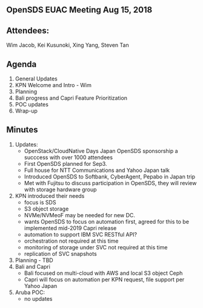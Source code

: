 ## OpenSDS EUAC Meeting Aug 15, 2018

## Attendees:
Wim Jacob, Kei Kusunoki, Xing Yang, Steven Tan

## Agenda
1.	General Updates
2.	KPN Welcome and Intro - Wim
3.	Planning 
4.	Bali progress and Capri Feature Prioritization 
5.	POC updates 
6.	Wrap-up


## Minutes
1. Updates:
   - OpenStack/CloudNative Days Japan OpenSDS sponsorship a succcess with over 1000 attendees
    - First OpenSDS planned for Sep3. 
    - Full house for NTT Communications and Yahoo Japan talk 
   - Introduced OpenSDS to Softbank, CyberAgent, Pepabo in Japan trip
   - Met with Fujitsu to discuss participation in OpenSDS, they will review with storage hardware group
2. KPN introduced their needs
   - focus is SDS
   - S3 object storage
   - NVMe/NVMeoF may be needed for new DC.
   - wants OpenSDS to focus on automation first, agreed for this to be implemented mid-2019 Capri release 
   - automation to support IBM SVC RESTful API?
   - orchestration not required at this time
   - monitoring of storage under SVC not required at this time
   - replication of SVC snapshots
3. Planning - TBD
4. Bali and Capri
   - Bali focused on multi-cloud with AWS and local S3 object Ceph
   - Capri will focus on automation per KPN request, file support per Yahoo Japan
5. Aruba POC:
   - no updates
